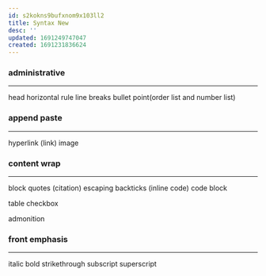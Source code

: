 ```yaml
---
id: s2kokns9bufxnom9x103ll2
title: Syntax New
desc: ''
updated: 1691249747047
created: 1691231836624
---
```


### administrative
----
head
horizontal rule
line breaks
bullet point(order list and number list)


### append paste
---
hyperlink (link)
image

### content wrap
---- 
block quotes (citation)
escaping backticks (inline code)
code block

table
checkbox

admonition
### front emphasis
----
italic
bold
strikethrough
subscript
superscript

